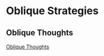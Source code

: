 # Oblique Strategies

## Oblique Thoughts 

[Oblique Thoughts](https://evamariagarcia.github.io/obliquestrategies/index.html)